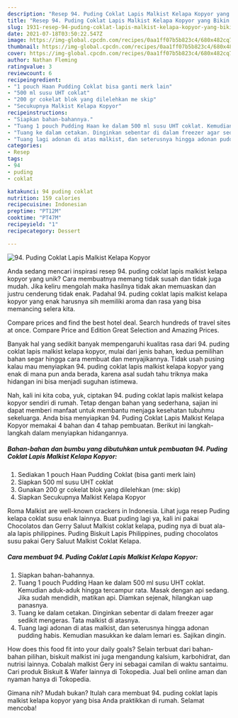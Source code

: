 ```yaml
---
description: "Resep 94. Puding Coklat Lapis Malkist Kelapa Kopyor yang Bikin Ngiler"
title: "Resep 94. Puding Coklat Lapis Malkist Kelapa Kopyor yang Bikin Ngiler"
slug: 1931-resep-94-puding-coklat-lapis-malkist-kelapa-kopyor-yang-bikin-ngiler
date: 2021-07-18T03:50:22.547Z
image: https://img-global.cpcdn.com/recipes/0aa1ff07b5b823c4/680x482cq70/94-puding-coklat-lapis-malkist-kelapa-kopyor-foto-resep-utama.jpg
thumbnail: https://img-global.cpcdn.com/recipes/0aa1ff07b5b823c4/680x482cq70/94-puding-coklat-lapis-malkist-kelapa-kopyor-foto-resep-utama.jpg
cover: https://img-global.cpcdn.com/recipes/0aa1ff07b5b823c4/680x482cq70/94-puding-coklat-lapis-malkist-kelapa-kopyor-foto-resep-utama.jpg
author: Nathan Fleming
ratingvalue: 3
reviewcount: 6
recipeingredient:
- "1 pouch Haan Pudding Coklat bisa ganti merk lain"
- "500 ml susu UHT coklat"
- "200 gr cokelat blok yang dilelehkan me skip"
- "Secukupnya Malkist Kelapa Kopyor"
recipeinstructions:
- "Siapkan bahan-bahannya."
- "Tuang 1 pouch Pudding Haan ke dalam 500 ml susu UHT coklat. Kemudian aduk-aduk hingga tercampur rata. Masak dengan api sedang. Jika sudah mendidih, matikan api. Diamkan sejenak, hilangkan uap panasnya."
- "Tuang ke dalam cetakan. Dinginkan sebentar di dalam freezer agar sedikit mengeras. Tata malkist di atasnya."
- "Tuang lagi adonan di atas malkist, dan seterusnya hingga adonan pudding habis. Kemudian masukkan ke dalam lemari es. Sajikan dingin."
categories:
- Resep
tags:
- 94
- puding
- coklat

katakunci: 94 puding coklat 
nutrition: 159 calories
recipecuisine: Indonesian
preptime: "PT12M"
cooktime: "PT47M"
recipeyield: "1"
recipecategory: Dessert

---
```



![94. Puding Coklat Lapis Malkist Kelapa Kopyor](https://img-global.cpcdn.com/recipes/0aa1ff07b5b823c4/680x482cq70/94-puding-coklat-lapis-malkist-kelapa-kopyor-foto-resep-utama.jpg)

Anda sedang mencari inspirasi resep 94. puding coklat lapis malkist kelapa kopyor yang unik? Cara membuatnya memang tidak susah dan tidak juga mudah. Jika keliru mengolah maka hasilnya tidak akan memuaskan dan justru cenderung tidak enak. Padahal 94. puding coklat lapis malkist kelapa kopyor yang enak harusnya sih memiliki aroma dan rasa yang bisa memancing selera kita.

Compare prices and find the best hotel deal. Search hundreds of travel sites at once. Compare Price and Edition Great Selection and Amazing Prices.

Banyak hal yang sedikit banyak mempengaruhi kualitas rasa dari 94. puding coklat lapis malkist kelapa kopyor, mulai dari jenis bahan, kedua pemilihan bahan segar hingga cara membuat dan menyajikannya. Tidak usah pusing kalau mau menyiapkan 94. puding coklat lapis malkist kelapa kopyor yang enak di mana pun anda berada, karena asal sudah tahu triknya maka hidangan ini bisa menjadi suguhan istimewa.


Nah, kali ini kita coba, yuk, ciptakan 94. puding coklat lapis malkist kelapa kopyor sendiri di rumah. Tetap dengan bahan yang sederhana, sajian ini dapat memberi manfaat untuk membantu menjaga kesehatan tubuhmu sekeluarga. Anda bisa menyiapkan 94. Puding Coklat Lapis Malkist Kelapa Kopyor memakai 4 bahan dan 4 tahap pembuatan. Berikut ini langkah-langkah dalam menyiapkan hidangannya.

<!--inarticleads1-->

##### Bahan-bahan dan bumbu yang dibutuhkan untuk pembuatan 94. Puding Coklat Lapis Malkist Kelapa Kopyor:

1. Sediakan 1 pouch Haan Pudding Coklat (bisa ganti merk lain)
1. Siapkan 500 ml susu UHT coklat
1. Gunakan 200 gr cokelat blok yang dilelehkan (me: skip)
1. Siapkan Secukupnya Malkist Kelapa Kopyor


Roma Malkist are well-known crackers in Indonesia. Lihat juga resep Puding kelapa coklat susu enak lainnya. Buat puding lagi ya, kali ini pakai Chocolatos dan Gerry Saluut Malkist coklat kelapa, puding nya di buat ala-ala lapis philippines. Puding Biskuit Lapis Philippines, puding chocolatos susu pakai Gery Saluut Malkist Coklat Kelapa. 

<!--inarticleads2-->

##### Cara membuat 94. Puding Coklat Lapis Malkist Kelapa Kopyor:

1. Siapkan bahan-bahannya.
1. Tuang 1 pouch Pudding Haan ke dalam 500 ml susu UHT coklat. Kemudian aduk-aduk hingga tercampur rata. Masak dengan api sedang. Jika sudah mendidih, matikan api. Diamkan sejenak, hilangkan uap panasnya.
1. Tuang ke dalam cetakan. Dinginkan sebentar di dalam freezer agar sedikit mengeras. Tata malkist di atasnya.
1. Tuang lagi adonan di atas malkist, dan seterusnya hingga adonan pudding habis. Kemudian masukkan ke dalam lemari es. Sajikan dingin.


How does this food fit into your daily goals? Selain terbuat dari bahan-bahan pilihan, biskuit malkist ini juga mengandung kalsium, karbohidrat, dan nutrisi lainnya. Cobalah malkist Gery ini sebagai camilan di waktu santaimu. Cari produk Biskuit &amp; Wafer lainnya di Tokopedia. Jual beli online aman dan nyaman hanya di Tokopedia. 

Gimana nih? Mudah bukan? Itulah cara membuat 94. puding coklat lapis malkist kelapa kopyor yang bisa Anda praktikkan di rumah. Selamat mencoba!

